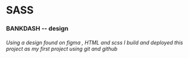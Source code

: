 <h1> SASS
<h3> BANKDASH -- design
<h6>Using a design found on figma , HTML and scss I build and deployed this project as my first project using git and github</h6> 
